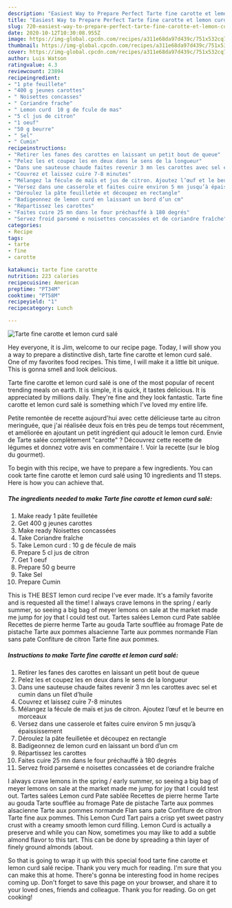 ```yaml
---
description: "Easiest Way to Prepare Perfect Tarte fine carotte et lemon curd salé"
title: "Easiest Way to Prepare Perfect Tarte fine carotte et lemon curd salé"
slug: 720-easiest-way-to-prepare-perfect-tarte-fine-carotte-et-lemon-curd-sale
date: 2020-10-12T10:30:08.955Z
image: https://img-global.cpcdn.com/recipes/a311e68da97d439c/751x532cq70/tarte-fine-carotte-et-lemon-curd-sale-photo-principale-de-la-recette.jpg
thumbnail: https://img-global.cpcdn.com/recipes/a311e68da97d439c/751x532cq70/tarte-fine-carotte-et-lemon-curd-sale-photo-principale-de-la-recette.jpg
cover: https://img-global.cpcdn.com/recipes/a311e68da97d439c/751x532cq70/tarte-fine-carotte-et-lemon-curd-sale-photo-principale-de-la-recette.jpg
author: Luis Watson
ratingvalue: 4.3
reviewcount: 23894
recipeingredient:
- "1 pte feuillete"
- "400 g jeunes carottes"
- " Noisettes concasses"
- " Coriandre frache"
- " Lemon curd  10 g de fcule de mas"
- "5 cl jus de citron"
- "1 oeuf"
- "50 g beurre"
- " Sel"
- " Cumin"
recipeinstructions:
- "Retirer les fanes des carottes en laissant un petit bout de queue"
- "Pelez les et coupez les en deux dans le sens de la longueur"
- "Dans une sauteuse chaude faites revenir 3 mn les carottes avec sel et cumin dans un filet d’huile"
- "Couvrez et laissez cuire 7-8 minutes"
- "Mélangez la fécule de maïs et jus de citron. Ajoutez l’œuf et le beurre en morceaux"
- "Versez dans une casserole et faites cuire environ 5 mn jusqu’à épaississement"
- "Déroulez la pâte feuilletée et découpez en rectangle"
- "Badigeonnez de lemon curd en laissant un bord d’un cm"
- "Répartissez les carottes"
- "Faites cuire 25 mn dans le four préchauffé à 180 degrés"
- "Servez froid parsemé e noisettes concassées et de coriandre fraîche"
categories:
- Recipe
tags:
- tarte
- fine
- carotte

katakunci: tarte fine carotte 
nutrition: 223 calories
recipecuisine: American
preptime: "PT34M"
cooktime: "PT58M"
recipeyield: "1"
recipecategory: Lunch

---
```



![Tarte fine carotte et lemon curd salé](https://img-global.cpcdn.com/recipes/a311e68da97d439c/751x532cq70/tarte-fine-carotte-et-lemon-curd-sale-photo-principale-de-la-recette.jpg)

Hey everyone, it is Jim, welcome to our recipe page. Today, I will show you a way to prepare a distinctive dish, tarte fine carotte et lemon curd salé. One of my favorites food recipes. This time, I will make it a little bit unique. This is gonna smell and look delicious.

Tarte fine carotte et lemon curd salé is one of the most popular of recent trending meals on earth. It is simple, it is quick, it tastes delicious. It is appreciated by millions daily. They're fine and they look fantastic. Tarte fine carotte et lemon curd salé is something which I've loved my entire life.

Petite remontée de recette aujourd&#39;hui avec cette délicieuse tarte au citron meringuée, que j&#39;ai réalisée deux fois en très peu de temps tout récemment, et améliorée en ajoutant un petit ingrédient qui adoucit le lemon curd. Envie de Tarte salée complètement &#34;carotte&#34; ? Découvrez cette recette de légumes et donnez votre avis en commentaire !. Voir la recette (sur le blog du gourmet).


To begin with this recipe, we have to prepare a few ingredients. You can cook tarte fine carotte et lemon curd salé using 10 ingredients and 11 steps. Here is how you can achieve that.

<!--inarticleads1-->

##### The ingredients needed to make Tarte fine carotte et lemon curd salé:

1. Make ready 1 pâte feuilletée
1. Get 400 g jeunes carottes
1. Make ready  Noisettes concassées
1. Take  Coriandre fraîche
1. Take  Lemon curd : 10 g de fécule de maïs
1. Prepare 5 cl jus de citron
1. Get 1 oeuf
1. Prepare 50 g beurre
1. Take  Sel
1. Prepare  Cumin


This is THE BEST lemon curd recipe I&#39;ve ever made. It&#39;s a family favorite and is requested all the time! I always crave lemons in the spring / early summer, so seeing a big bag of meyer lemons on sale at the market made me jump for joy that I could test out. Tartes salées Lemon curd Pate sablée Recettes de pierre herme Tarte au gouda Tarte soufflée au fromage Pate de pistache Tarte aux pommes alsacienne Tarte aux pommes normande Flan sans pate Confiture de citron Tarte fine aux pommes. 

<!--inarticleads2-->

##### Instructions to make Tarte fine carotte et lemon curd salé:

1. Retirer les fanes des carottes en laissant un petit bout de queue
1. Pelez les et coupez les en deux dans le sens de la longueur
1. Dans une sauteuse chaude faites revenir 3 mn les carottes avec sel et cumin dans un filet d’huile
1. Couvrez et laissez cuire 7-8 minutes
1. Mélangez la fécule de maïs et jus de citron. Ajoutez l’œuf et le beurre en morceaux
1. Versez dans une casserole et faites cuire environ 5 mn jusqu’à épaississement
1. Déroulez la pâte feuilletée et découpez en rectangle
1. Badigeonnez de lemon curd en laissant un bord d’un cm
1. Répartissez les carottes
1. Faites cuire 25 mn dans le four préchauffé à 180 degrés
1. Servez froid parsemé e noisettes concassées et de coriandre fraîche


I always crave lemons in the spring / early summer, so seeing a big bag of meyer lemons on sale at the market made me jump for joy that I could test out. Tartes salées Lemon curd Pate sablée Recettes de pierre herme Tarte au gouda Tarte soufflée au fromage Pate de pistache Tarte aux pommes alsacienne Tarte aux pommes normande Flan sans pate Confiture de citron Tarte fine aux pommes. This Lemon Curd Tart pairs a crisp yet sweet pastry crust with a creamy smooth lemon curd filling. Lemon Curd is actually a preserve and while you can Now, sometimes you may like to add a subtle almond flavor to this tart. This can be done by spreading a thin layer of finely ground almonds (about. 

So that is going to wrap it up with this special food tarte fine carotte et lemon curd salé recipe. Thank you very much for reading. I'm sure that you can make this at home. There's gonna be interesting food in home recipes coming up. Don't forget to save this page on your browser, and share it to your loved ones, friends and colleague. Thank you for reading. Go on get cooking!
